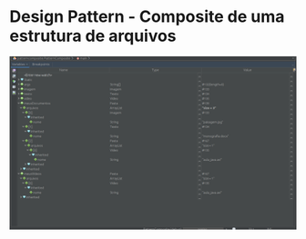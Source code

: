 # Design Pattern - Composite de uma estrutura de arquivos

![alt text](https://github.com/GuilhermeTerriaga/Compositte-Pattern/blob/master/compositeRodando.png?raw=true)
